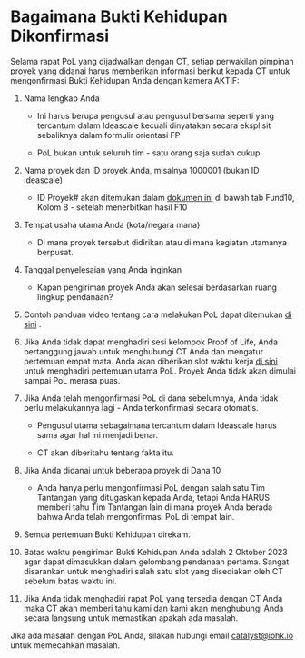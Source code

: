# **Bagaimana Bukti Kehidupan Dikonfirmasi**

Selama rapat PoL yang dijadwalkan dengan CT, setiap perwakilan pimpinan proyek yang didanai harus memberikan informasi berikut kepada CT untuk mengonfirmasi Bukti Kehidupan Anda dengan kamera AKTIF:

1. Nama lengkap Anda

    - Ini harus berupa pengusul atau pengusul bersama seperti yang tercantum dalam Ideascale kecuali dinyatakan secara eksplisit sebaliknya dalam formulir orientasi FP

    - PoL bukan untuk seluruh tim - satu orang saja sudah cukup

2. Nama proyek dan ID proyek Anda, misalnya 1000001 (bukan ID ideascale)

    - ID Proyek# akan ditemukan dalam [dokumen ini](https://bit.ly/FundedProjectsReporting) di bawah tab Fund10, Kolom B - setelah menerbitkan hasil F10

3. Tempat usaha utama Anda (kota/negara mana)

    - Di mana proyek tersebut didirikan atau di mana kegiatan utamanya berpusat.

4. Tanggal penyelesaian yang Anda inginkan

    - Kapan pengiriman proyek Anda akan selesai berdasarkan ruang lingkup pendanaan?

5. Contoh panduan video tentang cara melakukan PoL dapat ditemukan [di sini](https://drive.google.com/drive/u/0/folders/15935ULjwPPHj-Ktzn3Gdai_MPuK3K3Tb) .

6. Jika Anda tidak dapat menghadiri sesi kelompok Proof of Life, Anda bertanggung jawab untuk menghubungi CT Anda dan mengatur pertemuan empat mata. Anda akan diberikan slot waktu kerja [di sini](https://docs.google.com/spreadsheets/d/1AC73jXsicRpN3xJOPGc3trL6wBMzx4krO8Oafvz_0-w/edit?gid=0#gid=0) untuk menghadiri pertemuan utama PoL. Proyek Anda tidak akan dimulai sampai PoL merasa puas.

7. Jika Anda telah mengonfirmasi PoL di dana sebelumnya, Anda tidak perlu melakukannya lagi - Anda terkonfirmasi secara otomatis.

    - Pengusul utama sebagaimana tercantum dalam Ideascale harus sama agar hal ini menjadi benar.

    - CT akan diberitahu tentang fakta itu.

8. Jika Anda didanai untuk beberapa proyek di Dana 10

    - Anda hanya perlu mengonfirmasi PoL dengan salah satu Tim Tantangan yang ditugaskan kepada Anda, tetapi Anda HARUS memberi tahu Tim Tantangan lain di mana proyek Anda berada bahwa Anda telah mengonfirmasi PoL di tempat lain.

9. Semua pertemuan Bukti Kehidupan direkam.

10. Batas waktu pengiriman Bukti Kehidupan Anda adalah 2 Oktober 2023 agar dapat dimasukkan dalam gelombang pendanaan pertama. Sangat disarankan untuk menghadiri salah satu slot yang disediakan oleh CT sebelum batas waktu ini.

11. Jika Anda tidak menghadiri rapat PoL yang tersedia dengan CT Anda maka CT akan memberi tahu kami dan kami akan menghubungi Anda secara langsung untuk memastikan apakah ada masalah.

Jika ada masalah dengan PoL Anda, silakan hubungi email [catalyst@iohk.io](mailto:catalyst@iohk.io) untuk memecahkan masalah.
